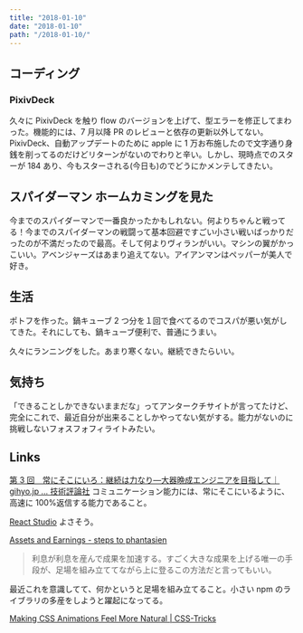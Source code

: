 ```yaml
---
title: "2018-01-10"
date: "2018-01-10"
path: "/2018-01-10/"
---
```


## コーディング

### PixivDeck

久々に PixivDeck を触り flow のバージョンを上げて、型エラーを修正してまわった。機能的には、7 月以降 PR のレビューと依存の更新以外してない。
PixivDeck、自動アップデートのために apple に 1 万お布施したので文字通り身銭を削ってるのだけどリターンがないのでわりと辛い。しかし、現時点でのスターが 184 あり、今もスターされる(今日も)のでどうにかメンテしてきたい。

## スパイダーマン ホームカミングを見た

今までのスパイダーマンで一番良かったかもしれない。何よりちゃんと戦ってる！今までのスパイダーマンの戦闘って基本回避ですごい小さい戦いばっかりだったのが不満だったので最高。そして何よりヴィランがいい。マシンの翼がかっこいい。アベンジャーズはあまり追えてない。アイアンマンはペッパーが美人で好き。

## 生活

ポトフを作った。鍋キューブ 2 つ分を１回で食べてるのでコスパが悪い気がしてきた。それにしても、鍋キューブ便利で、普通にうまい。

久々にランニングをした。あまり寒くない。継続できたらいい。

## 気持ち

「できることしかできないままだな」ってアンタークチサイトが言ってたけど、完全にこれで、最近自分が出来ることしかやってない気がする。能力がないのに挑戦しないフォスフォフィライトみたい。

## Links

[第 3 回　常にそこにいろ：継続は力なり―大器晩成エンジニアを目指して｜ gihyo.jp … 技術評論社](http://gihyo.jp/dev/serial/01/continue-power/0003?page=1)
コミュニケーション能力には、常にそこにいるように、高速に 100%返信する能力であること。

[React Studio](https://reactstudio.com/)
よさそう。

[Assets and Earnings - steps to phantasien](http://anemone.dodgson.org/2017/07/04/assets-and-earnings/)

> 利息が利息を産んで成果を加速する。すごく大きな成果を上げる唯一の手段が、足場を組み立ててながら上に登るこの方法だと言ってもいい。

最近これを意識してて、何かというと足場を組み立てること。小さい npm のライブラリの多産をしようと躍起になってる。

[Making CSS Animations Feel More Natural | CSS-Tricks](https://css-tricks.com/making-css-animations-feel-natural/)
